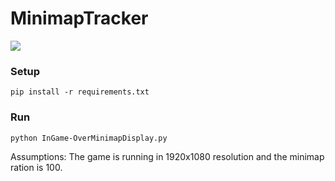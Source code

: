 # MinimapTracker

![](repo_files/minimaptracker.gif)

### Setup 
`pip install -r requirements.txt`

### Run
`python InGame-OverMinimapDisplay.py`

Assumptions: The game is running in 1920x1080 resolution and the minimap ration is 100.
